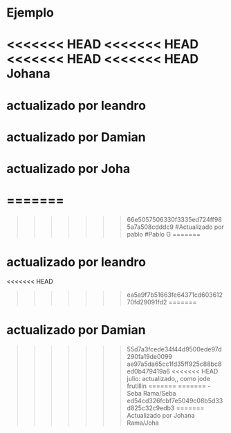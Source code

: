 # Ejemplo
<<<<<<< HEAD
<<<<<<< HEAD
<<<<<<< HEAD
<<<<<<< HEAD
Johana
=======
# actualizado por leandro
# actualizado por Damian
# actualizado por Joha
=======
=======
>>>>>>> 66e5057506330f3335ed724ff985a7a508cdddc9
#Actualizado por pablo #Pablo G
=======
# actualizado por leandro
<<<<<<< HEAD
>>>>>>> ea5a9f7b51663fe64371cd60361270fd29091fd2
=======
# actualizado por Damian
>>>>>>> 55d7a3fcede34f44d9500ede97d290fa19de0099
>>>>>>> ae97a5da65cc1fd35ff925c88bc8ed0b479419a6
<<<<<<< HEAD
julio: actualizado,, como jode frutillin
=======
=======
-Seba
>>>>>>> Rama/Seba
>>>>>>> ed54cd326fcbf7e5049c08b5d33d825c32c9edb3
=======
Actualizado por Johana
>>>>>>> Rama/Joha
